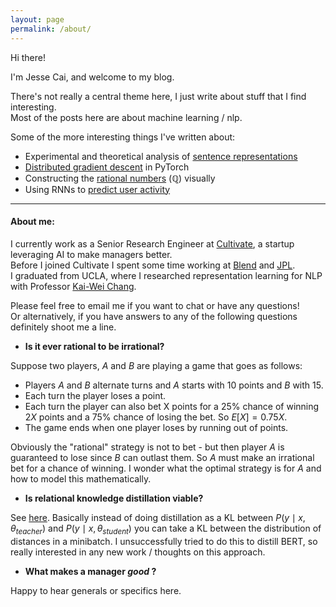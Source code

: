 ```yaml
---
layout: page
permalink: /about/
---
```


Hi there!

I'm Jesse Cai, and welcome to my blog. 

There's not really a central theme here, I just write about stuff that I find interesting.  
Most of the posts  here are about machine learning / nlp. 

Some of the more interesting things I've written about:
<!--- Combining sentence embeddings and clique percolation to [cluster text](/Kernels-and-Cliques)-->
- Experimental and theoretical analysis of [sentence representations](/Quickthoughts)
- [Distributed gradient descent](/Distbelief) in PyTorch
- Constructing the [rational numbers](/Building-Q) ($\mathbb{Q}$) visually
- Using RNNs to [predict user activity](/Predicting-User-Submission)

<hr>

#### About me:

I currently work as a Senior Research Engineer at [Cultivate](https://cultivate.com/), a startup leveraging AI to make managers better.  
Before I joined Cultivate I spent some time working at [Blend](https://blend.com/) and [JPL](https://www.jpl.nasa.gov/).  
I graduated from UCLA, where I researched representation learning for NLP with Professor [Kai-Wei Chang](http://web.cs.ucla.edu/~kwchang/). 

Please feel free to email me if you want to chat or have any questions!  
Or alternatively, if you have answers to any of the following questions definitely shoot me a line. 

- **Is it ever rational to be irrational?**

Suppose two players, $A$ and $B$ are playing a game that goes as follows: 
- Players $A$ and $B$ alternate turns and $A$ starts with 10 points and $B$ with 15.
- Each turn the player loses a point.
- Each turn the player can also bet X points for a 25% chance of winning $2X$ points and a 75% chance of losing the bet. So $E[X] = 0.75 X$.
- The game ends when one player loses by running out of points.

Obviously the "rational" strategy is not to bet - but then player $A$ is guaranteed to lose since $B$ can outlast them. So $A$ must make an irrational bet for a chance of winning. I wonder what the optimal strategy is for $A$ and how to model this mathematically.

- **Is relational knowledge distillation viable?**

See [here](https://arxiv.org/abs/1904.05068). Basically instead of doing distillation as a KL between $P(y \mid x, \theta_{teacher})$ and $P(y \mid x, \theta_{student})$ you can take a KL between the distribution of distances in a minibatch. I unsuccessfully tried to do this to distill BERT, so really interested in any new work / thoughts on this approach. 

- **What makes a manager *good* ?**

Happy to hear generals or specifics here. 
